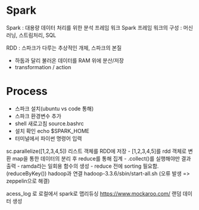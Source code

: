 # Spark
Spark : 대용량 데이터 처리를 위한 분석 프레임 워크 
Spark 프레임 워크의 구성 : 머신러닝, 스트림처리, SQL

RDD : 스파크가 다루는 추상적인 개체, 스파크의 본질
- 하둡과 달리 불러온 데이터를 RAM 위에 분산/저장
- transformation / action


# Process
- 스파크 설치(ubuntu vs code 통해)
- 스파크 환경변수 추가
- shell 새로고침 source.bashrc
- 설치 확인 echo $SPARK_HOME
- 터미널에서 파이썬 명령어 입력

sc.parallelize([1,2,3,4,5]) 리스트 객체를 RDD에 저장
    - [1,2,3,4,5]를 rdd 객체로 변환
map을 통한 데이터의 분리 후 reduce를 통해 집계
    - .collect()를 실행해야만 결과 출력
    - ramda라는 일회용 함수의 생성
    - reduce 전에 sorting 필요함. (reduceByKey())
hadoop과 연결 hadoop-3.3.6/sbin/start-all.sh
(오류 발생 => zeppelin으로 해결)

acess_log 로 로컬에서 spark로 맵리듀싱
https://www.mockaroo.com/ 랜덤 데이터 생성 
